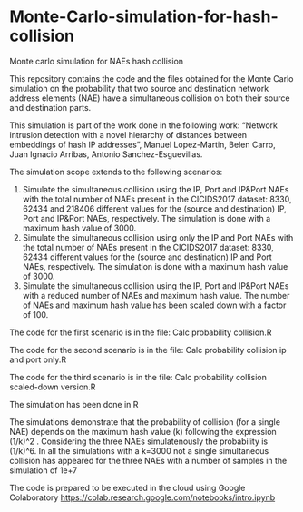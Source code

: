 # Monte-Carlo-simulation-for-hash-collision
Monte carlo simulation for NAEs hash collision

This repository contains the code and the files obtained for the Monte Carlo simulation on the probability that two source and destination network address elements (NAE) have a simultaneous collision on both their source and destination parts. 

This simulation is part of the work done in the following work: “Network intrusion detection with a novel hierarchy of distances between embeddings of hash IP addresses”, Manuel Lopez-Martin, Belen Carro, Juan Ignacio Arribas, Antonio Sanchez-Esguevillas.

The simulation scope extends to the following scenarios:
1.	Simulate the simultaneous collision using the IP, Port and IP&Port NAEs with the total number of NAEs present in the CICIDS2017 dataset: 8330, 62434 and 218406 different values for the (source and destination) IP, Port and IP&Port NAEs, respectively. The simulation is done with a maximum hash value of 3000.
2.	Simulate the simultaneous collision using only the IP and Port NAEs with the total number of NAEs present in the CICIDS2017 dataset: 8330, 62434 different values for the (source and destination) IP and Port NAEs, respectively. The simulation is done with a maximum hash value of 3000.
3.	Simulate the simultaneous collision using the IP, Port and IP&Port NAEs with a reduced number of NAEs and maximum hash value. The number of NAEs and maximum hash value has been scaled down with a factor of 100.

The code for the first scenario is in the file: Calc probability collision.R

The code for the second scenario is in the file: Calc probability collision ip and port only.R

The code for the third scenario is in the file: Calc probability collision scaled-down version.R

The simulation has been done in R 

The simulations demonstrate that the probability of collision (for a single NAE) depends on the maximum hash value (k) following the expression (1/k)^2 . Considering the three NAEs simulatenously the probability is (1/k)^6. In all the simulations with a k=3000 not a single simultaneous collision has appeared for the three NAEs with a number of samples in the simulation of 1e+7

The code is prepared to be executed in the cloud using Google Colaboratory https://colab.research.google.com/notebooks/intro.ipynb

